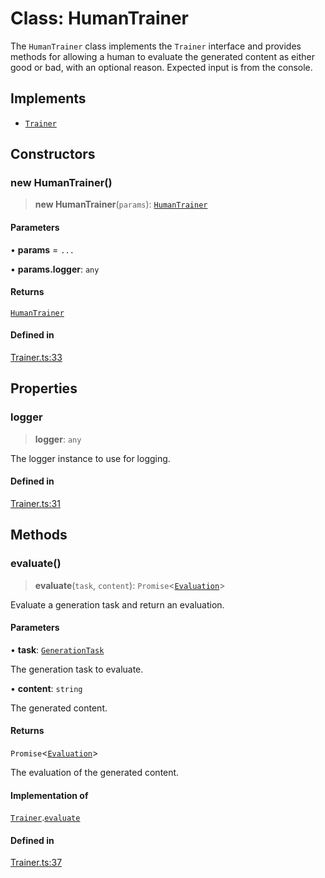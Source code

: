 # Class: HumanTrainer

The `HumanTrainer` class implements the `Trainer` interface and provides
methods for allowing a human to evaluate the generated content as either good or
bad, with an optional reason. Expected input is from the console.

## Implements

- [`Trainer`](../interfaces/Trainer.md)

## Constructors

### new HumanTrainer()

> **new HumanTrainer**(`params`): [`HumanTrainer`](HumanTrainer.md)

#### Parameters

• **params** = `...`

• **params.logger**: `any`

#### Returns

[`HumanTrainer`](HumanTrainer.md)

#### Defined in

[Trainer.ts:33](https://github.com/edspencer/narrator-ai/blob/a524b8822fae61097d8b11019e587b0b06c3350a/packages/narrator-ai/src/Trainer.ts#L33)

## Properties

### logger

> **logger**: `any`

The logger instance to use for logging.

#### Defined in

[Trainer.ts:31](https://github.com/edspencer/narrator-ai/blob/a524b8822fae61097d8b11019e587b0b06c3350a/packages/narrator-ai/src/Trainer.ts#L31)

## Methods

### evaluate()

> **evaluate**(`task`, `content`): `Promise`\<[`Evaluation`](../type-aliases/Evaluation.md)\>

Evaluate a generation task and return an evaluation.

#### Parameters

• **task**: [`GenerationTask`](../type-aliases/GenerationTask.md)

The generation task to evaluate.

• **content**: `string`

The generated content.

#### Returns

`Promise`\<[`Evaluation`](../type-aliases/Evaluation.md)\>

The evaluation of the generated content.

#### Implementation of

[`Trainer`](../interfaces/Trainer.md).[`evaluate`](../interfaces/Trainer.md#evaluate)

#### Defined in

[Trainer.ts:37](https://github.com/edspencer/narrator-ai/blob/a524b8822fae61097d8b11019e587b0b06c3350a/packages/narrator-ai/src/Trainer.ts#L37)
